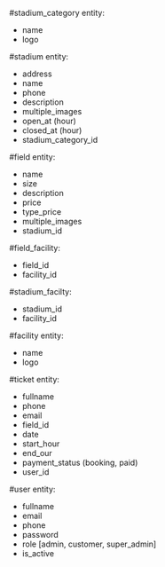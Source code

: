 #stadium_category entity:

-   name
-   logo

#stadium entity:

-   address
-   name
-   phone
-   description
-   multiple_images
-   open_at (hour)
-   closed_at (hour)
-   stadium_category_id

#field entity:

-   name
-   size
-   description
-   price
-   type_price
-   multiple_images
-   stadium_id

#field_facility:

-   field_id
-   facility_id

#stadium_facilty:

-   stadium_id
-   facility_id

#facility entity:

-   name
-   logo

#ticket entity:

-   fullname
-   phone
-   email
-   field_id
-   date
-   start_hour
-   end_our
-   payment_status (booking, paid)
-   user_id

#user entity:

-   fullname
-   email
-   phone
-   password
-   role [admin, customer, super_admin]
-   is_active
